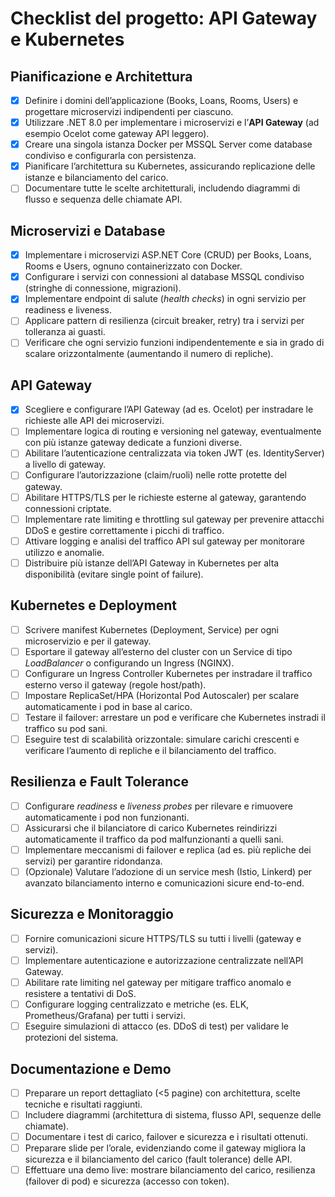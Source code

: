 # Checklist del progetto: API Gateway e Kubernetes

## Pianificazione e Architettura

- [x]  Definire i domini dell’applicazione (Books, Loans, Rooms, Users) e progettare microservizi indipendenti per ciascuno.
- [x] Utilizzare .NET 8.0 per implementare i microservizi e l’**API Gateway** (ad esempio Ocelot come gateway API leggero).
- [x] Creare una singola istanza Docker per MSSQL Server come database condiviso e configurarla con persistenza.
- [x] Pianificare l’architettura su Kubernetes, assicurando replicazione delle istanze e bilanciamento del carico.
- [ ] Documentare tutte le scelte architetturali, includendo diagrammi di flusso e sequenza delle chiamate API.

## Microservizi e Database

- [x] Implementare i microservizi ASP.NET Core (CRUD) per Books, Loans, Rooms e Users, ognuno containerizzato con Docker.
- [x] Configurare i servizi con connessioni al database MSSQL condiviso (stringhe di connessione, migrazioni).
- [x] Implementare endpoint di salute (*health checks*) in ogni servizio per readiness e liveness.
- [ ] Applicare pattern di resilienza (circuit breaker, retry) tra i servizi per tolleranza ai guasti.
- [ ] Verificare che ogni servizio funzioni indipendentemente e sia in grado di scalare orizzontalmente (aumentando il numero di repliche).

## API Gateway

- [x] Scegliere e configurare l’API Gateway (ad es. Ocelot) per instradare le richieste alle API dei microservizi.
- [ ] Implementare logica di routing e versioning nel gateway, eventualmente con più istanze gateway dedicate a funzioni diverse.
- [ ] Abilitare l’autenticazione centralizzata via token JWT (es. IdentityServer) a livello di gateway.
- [ ] Configurare l’autorizzazione (claim/ruoli) nelle rotte protette del gateway.
- [ ] Abilitare HTTPS/TLS per le richieste esterne al gateway, garantendo connessioni criptate.
- [ ] Implementare rate limiting e throttling sul gateway per prevenire attacchi DDoS e gestire correttamente i picchi di traffico.
- [ ] Attivare logging e analisi del traffico API sul gateway per monitorare utilizzo e anomalie.
- [ ] Distribuire più istanze dell’API Gateway in Kubernetes per alta disponibilità (evitare single point of failure).

## Kubernetes e Deployment

- [ ] Scrivere manifest Kubernetes (Deployment, Service) per ogni microservizio e per il gateway.
- [ ] Esportare il gateway all’esterno del cluster con un Service di tipo *LoadBalancer* o configurando un Ingress (NGINX).
- [ ] Configurare un Ingress Controller Kubernetes per instradare il traffico esterno verso il gateway (regole host/path).
- [ ] Impostare ReplicaSet/HPA (Horizontal Pod Autoscaler) per scalare automaticamente i pod in base al carico.
- [ ] Testare il failover: arrestare un pod e verificare che Kubernetes instradi il traffico su pod sani.
- [ ] Eseguire test di scalabilità orizzontale: simulare carichi crescenti e verificare l’aumento di repliche e il bilanciamento del traffico.

## Resilienza e Fault Tolerance

- [ ] Configurare *readiness* e *liveness probes* per rilevare e rimuovere automaticamente i pod non funzionanti.
- [ ] Assicurarsi che il bilanciatore di carico Kubernetes reindirizzi automaticamente il traffico da pod malfunzionanti a quelli sani.
- [ ] Implementare meccanismi di failover e replica (ad es. più repliche dei servizi) per garantire ridondanza.
- [ ] (Opzionale) Valutare l’adozione di un service mesh (Istio, Linkerd) per avanzato bilanciamento interno e comunicazioni sicure end-to-end.

## Sicurezza e Monitoraggio

- [ ] Fornire comunicazioni sicure HTTPS/TLS su tutti i livelli (gateway e servizi).
- [ ] Implementare autenticazione e autorizzazione centralizzate nell’API Gateway.
- [ ] Abilitare rate limiting nel gateway per mitigare traffico anomalo e resistere a tentativi di DoS.
- [ ] Configurare logging centralizzato e metriche (es. ELK, Prometheus/Grafana) per tutti i servizi.
- [ ] Eseguire simulazioni di attacco (es. DDoS di test) per validare le protezioni del sistema.

## Documentazione e Demo

- [ ] Preparare un report dettagliato (<5 pagine) con architettura, scelte tecniche e risultati raggiunti.
- [ ] Includere diagrammi (architettura di sistema, flusso API, sequenze delle chiamate).
- [ ] Documentare i test di carico, failover e sicurezza e i risultati ottenuti.
- [ ] Preparare slide per l’orale, evidenziando come il gateway migliora la sicurezza e il bilanciamento del carico (fault tolerance) delle API.
- [ ] Effettuare una demo live: mostrare bilanciamento del carico, resilienza (failover di pod) e sicurezza (accesso con token).